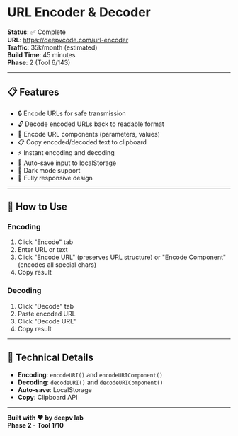 # URL Encoder & Decoder

**Status**: ✅ Complete  
**URL**: https://deepvcode.com/url-encoder  
**Traffic**: 35k/month (estimated)  
**Build Time**: 45 minutes  
**Phase**: 2 (Tool 6/143)

---

## 📋 **Features**

- 🔒 Encode URLs for safe transmission
- 🔓 Decode encoded URLs back to readable format
- 🔐 Encode URL components (parameters, values)
- 📋 Copy encoded/decoded text to clipboard
- ⚡ Instant encoding and decoding
- 💾 Auto-save input to localStorage
- 🌙 Dark mode support
- 📱 Fully responsive design

---

## 🚀 **How to Use**

### **Encoding**
1. Click "Encode" tab
2. Enter URL or text
3. Click "Encode URL" (preserves URL structure) or "Encode Component" (encodes all special chars)
4. Copy result

### **Decoding**
1. Click "Decode" tab
2. Paste encoded URL
3. Click "Decode URL"
4. Copy result

---

## 🎨 **Technical Details**

- **Encoding**: `encodeURI()` and `encodeURIComponent()`
- **Decoding**: `decodeURI()` and `decodeURIComponent()`
- **Auto-save**: LocalStorage
- **Copy**: Clipboard API

---

**Built with ❤️ by deepv lab**  
**Phase 2 - Tool 1/10**


